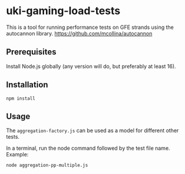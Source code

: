 # uki-gaming-load-tests

This is a tool for running performance tests on GFE strands using the autocannon library.
https://github.com/mcollina/autocannon

## Prerequisites
Install Node.js globally (any version will do, but preferably at least 16).

## Installation
``npm install``

## Usage
The `aggregation-factory.js` can be used as a model for different other tests.

In a terminal, run the node command followed by the test file name.
Example:

```node aggregation-pp-multiple.js```
